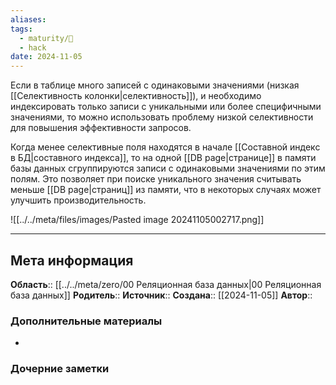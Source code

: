 ```yaml
---
aliases: 
tags:
  - maturity/🌱
  - hack
date: 2024-11-05
---
```

Если в таблице много записей с одинаковыми значениями (низкая [[Селективность колонки|селективность]]), и необходимо индексировать только записи с уникальными или более специфичными значениями, то можно использовать проблему низкой селективности для повышения эффективности запросов.

Когда менее селективные поля находятся в начале [[Составной индекс в БД|составного индекса]], то на одной [[DB page|странице]] в памяти базы данных сгруппируются записи с одинаковыми значениями по этим полям. Это позволяет при поиске уникального значения считывать меньше [[DB page|страниц]] из памяти, что в некоторых случаях может улучшить производительность.

![[../../meta/files/images/Pasted image 20241105002717.png]]
***
## Мета информация
**Область**:: [[../../meta/zero/00 Реляционная база данных|00 Реляционная база данных]]
**Родитель**:: 
**Источник**:: 
**Создана**:: [[2024-11-05]]
**Автор**:: 
### Дополнительные материалы
- 

### Дочерние заметки
<!-- QueryToSerialize: LIST FROM [[]] WHERE contains(Родитель, this.file.link) or contains(parents, this.file.link) -->

